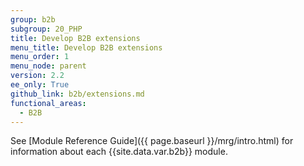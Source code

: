 ```yaml
---
group: b2b
subgroup: 20_PHP
title: Develop B2B extensions
menu_title: Develop B2B extensions
menu_order: 1
menu_node: parent
version: 2.2
ee_only: True
github_link: b2b/extensions.md
functional_areas:
  - B2B
---
```


See [Module Reference Guide]({{ page.baseurl }}/mrg/intro.html) for information about each {{site.data.var.b2b}} module.
